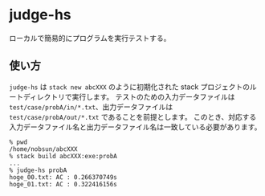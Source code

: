 # judge-hs

ローカルで簡易的にプログラムを実行テストする。

## 使い方

`judge-hs` は `stack new abcXXX` のように初期化された stack プロジェクトのルートディレクトリで実行します。
テストのための入力データファイルは`test/case/probA/in/*.txt`、出力データファイルは `test/case/probA/out/*.txt` であることを前提とします。
このとき、対応する入力データファイル名と出力データファイル名は一致している必要があります。

```
% pwd
/home/nobsun/abcXXX
% stack build abcXXX:exe:probA
...
% judge-hs probA
hoge_00.txt: AC : 0.266370749s
hoge_01.txt: AC : 0.322416156s
```


